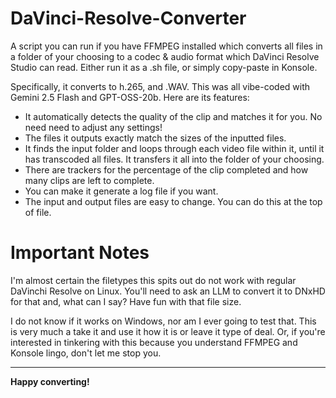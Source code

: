 # DaVinci-Resolve-Converter
A script you can run if you have FFMPEG installed which converts all files in a folder of your choosing to a codec & audio format which DaVinci Resolve Studio can read. Either run it as a .sh file, or simply copy-paste in Konsole.

Specifically, it converts to h.265, and .WAV. This was all vibe-coded with Gemini 2.5 Flash and GPT-OSS-20b. Here are its features:

- It automatically detects the quality of the clip and matches it for you. No need need to adjust any settings!
- The files it outputs exactly match the sizes of the inputted files.
- It finds the input folder and loops through each video file within it, until it has transcoded all files. It transfers it all into the folder of your choosing.
- There are trackers for the percentage of the clip completed and how many clips are left to complete.
- You can make it generate a log file if you want.
- The input and output files are easy to change. You can do this at the top of file.

# Important Notes

I'm almost certain the filetypes this spits out do not work with regular DaVinchi Resolve on Linux. You'll need to ask an LLM to convert it to DNxHD for that and, what can I say? Have fun with that file size.

I do not know if it works on Windows, nor am I ever going to test that. This is very much a take it and use it how it is or leave it type of deal. Or, if you're interested in tinkering with this because you understand FFMPEG and Konsole lingo, don't let me stop     you.

---

**Happy converting!**
